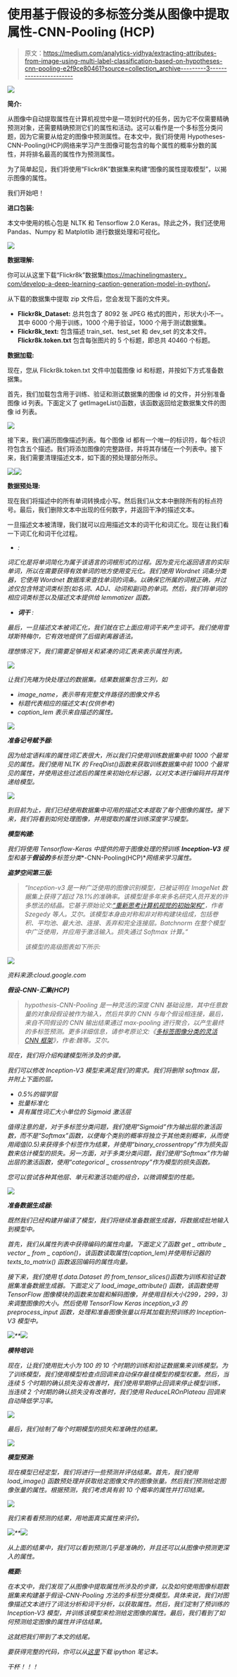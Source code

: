 # 使用基于假设的多标签分类从图像中提取属性-CNN-Pooling (HCP)

> 原文：<https://medium.com/analytics-vidhya/extracting-attributes-from-image-using-multi-label-classification-based-on-hypotheses-cnn-pooling-e2f9ce80461?source=collection_archive---------3----------------------->

![](img/77987b2ac6aabf48f2407fc76225b6cc.png)

**简介:**

从图像中自动提取属性在计算机视觉中是一项划时代的任务，因为它不仅需要精确预测对象，还需要精确预测它们的属性和活动。这可以看作是一个多标签分类问题，因为它需要从给定的图像中预测属性。在本文中，我们将使用 Hypotheses-CNN-Pooling(HCP)网络来学习产生图像可能包含的每个属性的概率分数的属性，并将排名最高的属性作为预测属性。

为了简单起见，我们将使用“Flickr8K”数据集来构建“图像的属性提取模型”，以揭示图像的属性。

我们开始吧！

**进口包装:**

本文中使用的核心包是 NLTK 和 Tensorflow 2.0 Keras。除此之外，我们还使用 Pandas、Numpy 和 Matplotlib 进行数据处理和可视化。

![](img/d3bc2c65328245c3f2ec347585ab8a38.png)

**数据理解:**

你可以从这里下载“Flickr8k”数据集[https://machinelingmastery . com/develop-a-deep-learning-caption-generation-model-in-python/](https://machinelearningmastery.com/develop-a-deep-learning-caption-generation-model-in-python/)。

从下载的数据集中提取 zip 文件后，您会发现下面的文件夹。

*   **Flickr8k_Dataset:** 总共包含了 8092 张 JPEG 格式的图片，形状大小不一。其中 6000 个用于训练，1000 个用于验证，1000 个用于测试数据集。
*   **Flickr8k_text:** 包含描述 train_set、test_set 和 dev_set 的文本文件。 **Flickr8k.token.txt** 包含每张图片的 5 个标题，即总共 40460 个标题。

**数据加载:**

现在，您从 Flickr8k.token.txt 文件中加载图像 id 和标题，并按如下方式准备数据集。

首先，我们加载包含用于训练、验证和测试数据集的图像 id 的文件，并分别准备图像 id 列表。下面定义了 getImageList()函数，该函数返回给定数据集文件的图像 id 列表。

![](img/222bb296902aa54286f1471325ad1172.png)

接下来，我们遍历图像描述列表。每个图像 id 都有一个唯一的标识符，每个标识符包含五个描述。我们将添加图像的完整路径，并将其存储在一个列表中。接下来，我们需要清理描述文本，如下面的预处理部分所示。

![](img/f9c007c6cea86ef59c9478fac3ce5868.png)![](img/69f033577f556a529865cef7a5e3842d.png)

**数据预处理:**

现在我们将描述中的所有单词转换成小写。然后我们从文本中删除所有的标点符号。最后，我们删除文本中出现的任何数字，并返回干净的描述文本。

一旦描述文本被清理，我们就可以应用描述文本的词干化和词汇化。现在让我们看一下词汇化和词干化过程。

*   *:*

*词汇化是将单词简化为属于该语言的词根形式的过程。因为变元化返回语言的实际单词，所以在需要获得有效单词的地方使用变元化。我们使用 Wordnet 词条分类器，它使用 Wordnet 数据库来查找单词的词条。以确保它所属的词根正确，并过滤仅包含特定词类标签(如名词、ADJ、动词和副词)的单词。然后，我们将单词的相应词类标签以及描述文本提供给 lemmatizer 函数。*

*   ****词干*** :*

*最后，一旦描述文本被词汇化，我们就在它上面应用词干来产生词干。我们使用雪球斯特梅尔，它有效地提供了后缀剥离器语法。*

*理想情况下，我们需要足够相关和紧凑的词汇表来表示属性列表。*

*![](img/9e1034350f5cd03f5257a2b0748dff06.png)*

*让我们先睹为快处理过的数据集。结果数据集包含三列，如*

*   *image_name，表示带有完整文件路径的图像文件名*
*   *标题代表相应的描述文本(仅供参考)*
*   *caption_lem 表示来自描述的属性。*

*![](img/3ad77c069f0d9d6599cc08849fe00332.png)*

***准备记号赋予器:***

*因为给定语料库的属性词汇表很大，所以我们只使用训练数据集中前 1000 个最常见的属性。我们使用 NLTK 的 FreqDist()函数来获取训练数据集中前 1000 个最常见的属性，并使用这些过滤后的属性来初始化标记器，以对文本进行编码并将其传递给模型。*

*![](img/090c0930e7cbd64cc2beeff345eef49c.png)*

*到目前为止，我们已经使用数据集中可用的描述文本提取了每个图像的属性。接下来，我们将看到如何处理图像，并用提取的属性训练深度学习模型。*

***模型构建:***

*我们将使用 Tensorflow-Keras 中提供的用于图像处理的预训练 **Inception-V3** 模型和基于**假设的**多标签分类**-CNN-Pooling(HCP)**网络来学习属性。*

***盗梦空间第三版:***

> *“Inception-v3 是一种广泛使用的图像识别模型，已被证明在 ImageNet 数据集上获得了超过 78.1%的准确率。该模型是多年来多名研究人员开发的许多想法的结晶。它基于原始论文:[“重新思考计算机视觉的初始架构”](https://arxiv.org/abs/1512.00567)，作者 Szegedy 等人。艾尔。该模型本身由对称和非对称构建块组成，包括卷积、平均池、最大池、连接、丢弃和完全连接层。Batchnorm 在整个模型中广泛使用，并应用于激活输入。损失通过 Softmax 计算。”*
> 
> *该模型的高级图表如下所示:*

*![](img/22278d43c9813a996edf3d6e4e99ad98.png)*

*资料来源:cloud.google.com*

***假设-CNN-汇集(HCP)***

> *hypothesis-CNN-Pooling 是一种灵活的深度 CNN 基础设施，其中任意数量的对象段假设被作为输入，然后共享的 CNN 与每个假设相连接，最后，来自不同假设的 CNN 输出结果通过 max-pooling 进行聚合，以产生最终的多标签预测。更多详细信息，请参考原论文:《[多标签图像分类的灵活 CNN 框架](https://www.researchgate.net/publication/283323775_HCP_A_Flexible_CNN_Framework_for_Multi-label_Image_Classification)》，作者:魏等。艾尔。*

*现在，我们将介绍构建模型所涉及的步骤。*

*我们可以修改 Inception-V3 模型来满足我们的需求。我们将删除 softmax 层，并附上下面的层。*

*   *0.5%的辍学层*
*   *批量标准化*
*   *具有属性词汇大小单位的 Sigmoid 激活层*

*值得注意的是，对于多标签分类问题，我们使用“Sigmoid”作为输出层的激活函数，而不是“Softmax”函数，以便每个类别的概率将独立于其他类别概率，从而使用阈值(0.5)来获得多个标签作为结果，并使用“binary_crossentropy”作为损失函数来估计模型的损失。另一方面，对于多类分类问题，我们使用“Softmax”作为输出层的激活函数，使用“categorical _ crossentropy”作为模型的损失函数。*

*您可以尝试各种其他层、单元和激活功能的组合，以微调模型的性能。*

*![](img/a5f67f7054fa6fbd3d12809c6d261cd8.png)*

***准备数据生成器:***

*既然我们已经构建并编译了模型，我们将继续准备数据生成器，将数据成批地输入到模型中。*

*首先，我们从属性列表中获得编码的属性向量。下面定义了函数 get _ attribute _ vector _ from _ caption()，该函数读取属性(caption_lem)并使用标记器的 *texts_to_matrix()* 函数返回编码的属性向量。*

*接下来，我们使用 tf.data.Dataset 的 from_tensor_slices()函数为训练和验证数据集准备数据生成器。下面定义了 *load_image_attribute()* 函数，该函数使用 TensorFlow 图像模块的函数来加载和解码图像，并使用目标大小(299，299，3)来调整图像的大小。然后使用 TensorFlow Keras inception_v3 的 preprocess_input 函数，处理和准备图像张量以将其加载到预训练的 Inception-V3 模型中。*

*![](img/b32224ecaf9f3d296e0a79bbd4295cd5.png)**![](img/c1c4c2f607f6a04ada5116989b79c660.png)*

***模特培训:***

*现在，让我们使用批大小为 100 的 10 个时期的训练和验证数据集来训练模型。为了训练模型，我们使用模型检查点回调来自动保存最佳模型的模型权重。然后，当连续 5 个时期的确认损失没有改善时，我们使用早期停止回调来停止模型训练，当连续 2 个时期的确认损失没有改善时，我们使用 ReduceLROnPlateau 回调来自动降低学习率。*

*![](img/0208e82a297ca7dfdac431b3df67ece0.png)*

*最后，我们绘制了每个时期模型的损失和准确性的结果。*

*![](img/33555f8733a7b8357595ec3bca2715e8.png)*

***模型预测:***

*现在模型已经定型，我们将进行一些预测并评估结果。首先，我们使用 *load_image()* 函数预处理并获取给定图像文件的图像张量。然后我们预测给定图像张量的属性。根据预测，我们考虑具有前 10 个概率的属性并打印结果。*

*![](img/70495803f6efdd64347688f236cfb7ce.png)*

*我们来看看预测的结果，用地面真实属性来评价。*

*![](img/01f07bae2954a971493d5fde90fa9ef7.png)**![](img/175ffea77e658bd3bcdd574034ebe209.png)*

*从上面的结果中，我们可以看到预测几乎是准确的，并且还可以从图像中预测更深入的属性。*

***概要:***

*在本文中，我们发现了从图像中提取属性所涉及的步骤，以及如何使用图像标题数据集来构建基于假设-CNN-Pooling 方法的多标签分类模型。具体来说，我们对图像描述文本进行了词法分析和词干分析，以获取属性。然后，我们定制了预训练的 Inception-V3 模型，并训练该模型来检测给定图像的属性。最后，我们看到了如何预测给定图像的属性并评估结果。*

*这就把我们带到了本文的结尾。*

*要获得完整的代码，你可以从[这里](https://github.com/jsaikmr/Attribute_Extraction_for_Images_using_Hypotheses_CNN_Pooling)下载 ipython 笔记本。*

*干杯！！！*